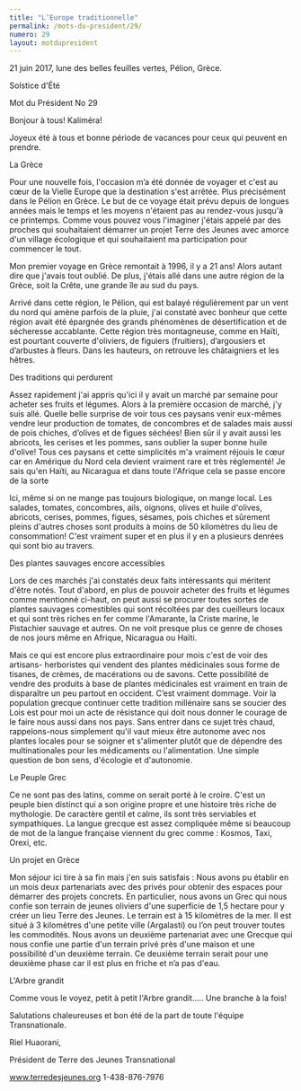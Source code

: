 ```yaml
---
title: "L’Europe traditionnelle"
permalink: /mots-du-president/29/
numero: 29
layout: motdupresident
---
```


21 juin 2017, lune des belles feuilles vertes, Pélion, Grèce.

Solstice d'Été

Mot du Président No 29

Bonjour à tous! Kaliméra!

Joyeux été à tous et bonne période de vacances pour ceux qui peuvent en prendre.

La Grèce

Pour une nouvelle fois, l'occasion m’a été donnée de voyager et c'est au cœur de la Vielle Europe que la destination s'est arrêtée. Plus précisément dans le Pélion en Grèce. Le but de ce voyage était prévu depuis de longues années mais le temps et les moyens n'étaient pas au rendez-vous jusqu'à ce printemps. Comme vous pouvez vous l'imaginer j'étais appelé par des proches qui souhaitaient démarrer un projet Terre des Jeunes avec amorce d'un village écologique et qui souhaitaient ma participation pour commencer le tout.

Mon premier voyage en Grèce remontait à 1996, il y a 21 ans! Alors autant dire que j'avais tout oublié. De plus, j'étais allé dans une autre région de la Grèce, soit la Crête, une grande île au sud du pays.

Arrivé dans cette région, le Pélion, qui est balayé régulièrement par un vent du nord qui amène parfois de la pluie, j'ai constaté avec bonheur que cette région avait été épargnée des grands phénomènes de désertification et de sécheresse accablante. Cette région très montagneuse, comme en Haïti, est pourtant couverte d'oliviers, de figuiers (fruitiers), d’argousiers et d’arbustes à fleurs. Dans les hauteurs, on retrouve les châtaigniers et les hêtres.

Des traditions qui perdurent

Assez rapidement j'ai appris qu'ici il y avait un marché par semaine pour acheter ses fruits et légumes. Alors à la première occasion de marché, j'y suis allé. Quelle belle surprise de voir tous ces paysans venir eux-mêmes vendre leur production de tomates, de concombres et de salades mais aussi de pois chiches, d’olives et de figues séchées! Bien sûr il y avait aussi les abricots, les cerises et les pommes, sans oublier la super bonne huile d'olive! Tous ces paysans et cette simplicités m'a vraiment réjouis le cœur car en Amérique du Nord cela devient vraiment rare et très réglementé! Je sais qu'en Haïti, au Nicaragua et dans toute l'Afrique cela se passe encore de la sorte

Ici, même si on ne mange pas toujours biologique, on mange local. Les salades, tomates, concombres, ails, oignons, olives et huile d'olives, abricots, cerises, pommes, figues, sésames, pois chiches et sûrement pleins d'autres choses sont produits à moins de 50 kilomètres du lieu de consommation! C'est vraiment super et en plus il y en a plusieurs denrées qui sont bio au travers.

Des plantes sauvages encore accessibles

Lors de ces marchés j'ai constatés deux faits intéressants qui méritent d'être notés. Tout d'abord, en plus de pouvoir acheter des fruits et légumes comme mentionné ci-haut, on peut aussi se procurer toutes sortes de plantes sauvages comestibles qui sont récoltées par des cueilleurs locaux et qui sont très riches en fer comme l'Amarante, la Criste marine, le Pistachier sauvage et autres. On ne voit presque plus ce genre de choses de nos jours même en Afrique, Nicaragua ou Haïti.

Mais ce qui est encore plus extraordinaire pour mois c'est de voir des artisans- herboristes qui vendent des plantes médicinales sous forme de tisanes, de crèmes, de macérations ou de savons. Cette possibilité de vendre des produits à base de plantes médicinales est vraiment en train de disparaître un peu partout en occident. C’est vraiment dommage. Voir la population grecque continuer cette tradition millénaire sans se soucier des Lois est pour moi un acte de résistance qui doit nous donner le courage de le faire nous aussi dans nos pays. Sans entrer dans ce sujet très chaud, rappelons-nous simplement qu'il vaut mieux être autonome avec nos plantes locales pour se soigner et s'alimenter plutôt que de dépendre des multinationales pour les médicaments ou l'alimentation. Une simple question de bon sens, d'écologie et d'autonomie.

Le Peuple Grec

Ce ne sont pas des latins, comme on serait porté à le croire. C'est un peuple bien distinct qui a son origine propre et une histoire très riche de mythologie. De caractère gentil et calme, ils sont très serviables et sympathiques. La langue grecque est assez compliquée même si beaucoup de mot de la langue française viennent du grec comme : Kosmos, Taxi, Orexi, etc.

Un projet en Grèce

Mon séjour ici tire à sa fin mais j'en suis satisfais : Nous avons pu établir en un mois deux partenariats avec des privés pour obtenir des espaces pour démarrer des projets concrets. En particulier, nous avons un Grec qui nous confie son terrain de jeunes oliviers d'une superficie de 1,5 hectare pour y créer un lieu Terre des Jeunes. Le terrain est à 15 kilomètres de la mer. Il est situé à 3 kilomètres d'une petite ville (Argalasti) ou l’on peut trouver toutes les commodités. Nous avons un deuxième partenariat avec une Grecque qui nous confie une partie d'un terrain privé près d'une maison et une possibilité d'un deuxième terrain. Ce deuxième terrain serait pour une deuxième phase car il est plus en friche et n’a pas d'eau.

L'Arbre grandit

Comme vous le voyez, petit à petit l'Arbre grandit..... Une branche à la fois!

Salutations chaleureuses et bon été de la part de toute l'équipe Transnationale.

Riel Huaorani,

Président de Terre des Jeunes Transnational

www.terredesjeunes.org 1-438-876-7976

 

 
